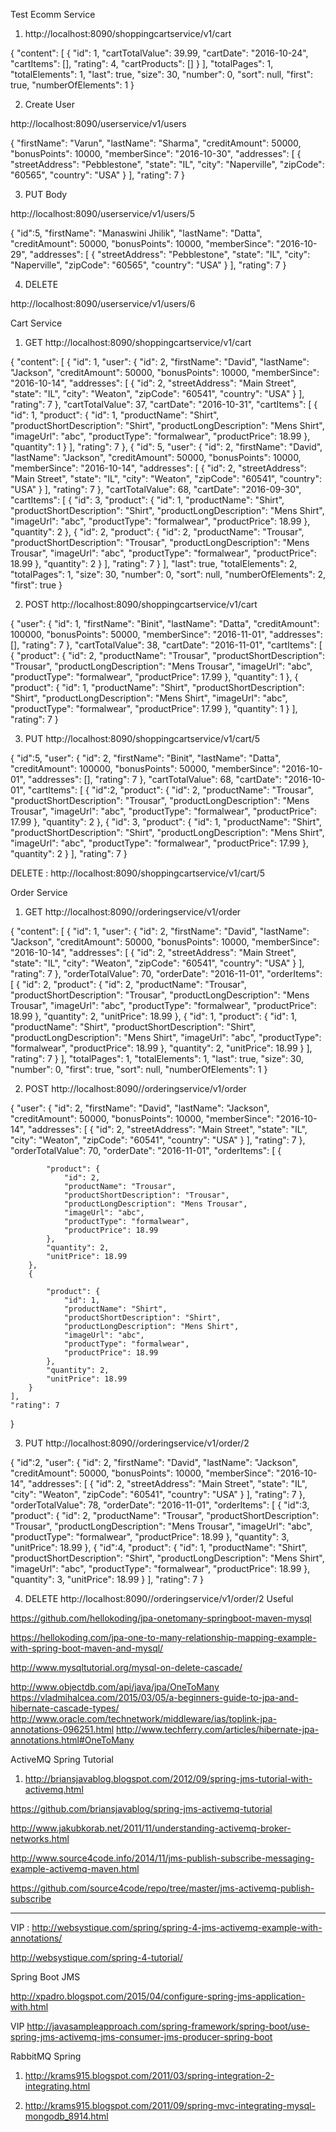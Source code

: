Test Ecomm Service

1. http://localhost:8090/shoppingcartservice/v1/cart

{
  "content": [
    {
      "id": 1,
      "cartTotalValue": 39.99,
      "cartDate": "2016-10-24",
      "cartItems": [],
      "rating": 4,
      "cartProducts": []
    }
  ],
  "totalPages": 1,
  "totalElements": 1,
  "last": true,
  "size": 30,
  "number": 0,
  "sort": null,
  "first": true,
  "numberOfElements": 1
}

2. Create User

http://localhost:8090/userservice/v1/users

{
  	"firstName": "Varun",
    "lastName": "Sharma",
    "creditAmount": 50000,
    "bonusPoints": 10000,
    "memberSince": "2016-10-30",
    "addresses": [
        {
            "streetAddress": "Pebblestone",
            "state": "IL",
            "city": "Naperville",
            "zipCode": "60565",
            "country": "USA"
        }
    ],
    "rating": 7
}

3. PUT Body

http://localhost:8090/userservice/v1/users/5

{
    "id":5,
  	"firstName": "Manaswini Jhilik",
    "lastName": "Datta",
    "creditAmount": 50000,
    "bonusPoints": 10000,
    "memberSince": "2016-10-29",
    "addresses": [
        {
            "streetAddress": "Pebblestone",
            "state": "IL",
            "city": "Naperville",
            "zipCode": "60565",
            "country": "USA"
        }
    ],
    "rating": 7
}

4. DELETE

http://localhost:8090/userservice/v1/users/6


Cart Service

1. GET	    http://localhost:8090/shoppingcartservice/v1/cart

{
  "content": [
    {
      "id": 1,
      "user": {
        "id": 2,
        "firstName": "David",
        "lastName": "Jackson",
        "creditAmount": 50000,
        "bonusPoints": 10000,
        "memberSince": "2016-10-14",
        "addresses": [
          {
            "id": 2,
            "streetAddress": "Main Street",
            "state": "IL",
            "city": "Weaton",
            "zipCode": "60541",
            "country": "USA"
          }
        ],
        "rating": 7
      },
      "cartTotalValue": 37,
      "cartDate": "2016-10-31",
      "cartItems": [
        {
          "id": 1,
          "product": {
            "id": 1,
            "productName": "Shirt",
            "productShortDescription": "Shirt",
            "productLongDescription": "Mens Shirt",
            "imageUrl": "abc",
            "productType": "formalwear",
            "productPrice": 18.99
          },
          "quantity": 1
        }
      ],
      "rating": 7
    },
    {
      "id": 5,
      "user": {
        "id": 2,
        "firstName": "David",
        "lastName": "Jackson",
        "creditAmount": 50000,
        "bonusPoints": 10000,
        "memberSince": "2016-10-14",
        "addresses": [
          {
            "id": 2,
            "streetAddress": "Main Street",
            "state": "IL",
            "city": "Weaton",
            "zipCode": "60541",
            "country": "USA"
          }
        ],
        "rating": 7
      },
      "cartTotalValue": 68,
      "cartDate": "2016-09-30",
      "cartItems": [
        {
          "id": 3,
          "product": {
            "id": 1,
            "productName": "Shirt",
            "productShortDescription": "Shirt",
            "productLongDescription": "Mens Shirt",
            "imageUrl": "abc",
            "productType": "formalwear",
            "productPrice": 18.99
          },
          "quantity": 2
        },
        {
          "id": 2,
          "product": {
            "id": 2,
            "productName": "Trousar",
            "productShortDescription": "Trousar",
            "productLongDescription": "Mens Trousar",
            "imageUrl": "abc",
            "productType": "formalwear",
            "productPrice": 18.99
          },
          "quantity": 2
        }
      ],
      "rating": 7
    }
  ],
  "last": true,
  "totalElements": 2,
  "totalPages": 1,
  "size": 30,
  "number": 0,
  "sort": null,
  "numberOfElements": 2,
  "first": true
}

2. POST	   http://localhost:8090/shoppingcartservice/v1/cart

{
    "user": {
        "id": 1,
        "firstName": "Binit",
        "lastName": "Datta",
        "creditAmount": 100000,
        "bonusPoints": 50000,
        "memberSince": "2016-11-01",
        "addresses": [],
        "rating": 7
    },
    "cartTotalValue": 38,
    "cartDate": "2016-11-01",
    "cartItems": [
        {
            "product": {
                "id": 2,
                "productName": "Trousar",
                "productShortDescription": "Trousar",
                "productLongDescription": "Mens Trousar",
                "imageUrl": "abc",
                "productType": "formalwear",
                "productPrice": 17.99
            },
            "quantity": 1
        },
        {
            "product": {
                "id": 1,
                "productName": "Shirt",
                "productShortDescription": "Shirt",
                "productLongDescription": "Mens Shirt",
                "imageUrl": "abc",
                "productType": "formalwear",
                "productPrice": 17.99
            },
            "quantity": 1
        }
    ],
    "rating": 7
}


3. PUT	  http://localhost:8090/shoppingcartservice/v1/cart/5

{
    "id":5,
  	"user": {
        "id": 2,
        "firstName": "Binit",
        "lastName": "Datta",
        "creditAmount": 100000,
        "bonusPoints": 50000,
        "memberSince": "2016-10-01",
        "addresses": [],
        "rating": 7
    },
    "cartTotalValue": 68,
    "cartDate": "2016-10-01",
    "cartItems": [
        {
          	"id":2,
            "product": {
                "id": 2,
                "productName": "Trousar",
                "productShortDescription": "Trousar",
                "productLongDescription": "Mens Trousar",
                "imageUrl": "abc",
                "productType": "formalwear",
                "productPrice": 17.99
            },
            "quantity": 2
        },
        {
            "id": 3,
          	"product": {
                "id": 1,
                "productName": "Shirt",
                "productShortDescription": "Shirt",
                "productLongDescription": "Mens Shirt",
                "imageUrl": "abc",
                "productType": "formalwear",
                "productPrice": 17.99
            },
            "quantity": 2
        }
    ],
    "rating": 7
}

DELETE : http://localhost:8090/shoppingcartservice/v1/cart/5

Order Service

1. GET http://localhost:8090//orderingservice/v1/order

{
  "content": [
    {
      "id": 1,
      "user": {
        "id": 2,
        "firstName": "David",
        "lastName": "Jackson",
        "creditAmount": 50000,
        "bonusPoints": 10000,
        "memberSince": "2016-10-14",
        "addresses": [
          {
            "id": 2,
            "streetAddress": "Main Street",
            "state": "IL",
            "city": "Weaton",
            "zipCode": "60541",
            "country": "USA"
          }
        ],
        "rating": 7
      },
      "orderTotalValue": 70,
      "orderDate": "2016-11-01",
      "orderItems": [
        {
          "id": 2,
          "product": {
            "id": 2,
            "productName": "Trousar",
            "productShortDescription": "Trousar",
            "productLongDescription": "Mens Trousar",
            "imageUrl": "abc",
            "productType": "formalwear",
            "productPrice": 18.99
          },
          "quantity": 2,
          "unitPrice": 18.99
        },
        {
          "id": 1,
          "product": {
            "id": 1,
            "productName": "Shirt",
            "productShortDescription": "Shirt",
            "productLongDescription": "Mens Shirt",
            "imageUrl": "abc",
            "productType": "formalwear",
            "productPrice": 18.99
          },
          "quantity": 2,
          "unitPrice": 18.99
        }
      ],
      "rating": 7
    }
  ],
  "totalPages": 1,
  "totalElements": 1,
  "last": true,
  "size": 30,
  "number": 0,
  "first": true,
  "sort": null,
  "numberOfElements": 1
}

2. POST	  http://localhost:8090//orderingservice/v1/order

{
    "user": {
        "id": 2,
        "firstName": "David",
        "lastName": "Jackson",
        "creditAmount": 50000,
        "bonusPoints": 10000,
        "memberSince": "2016-10-14",
        "addresses": [
            {
                "id": 2,
                "streetAddress": "Main Street",
                "state": "IL",
                "city": "Weaton",
                "zipCode": "60541",
                "country": "USA"
            }
        ],
        "rating": 7
    },
    "orderTotalValue": 70,
    "orderDate": "2016-11-01",
    "orderItems": [
        {
            
            "product": {
                "id": 2,
                "productName": "Trousar",
                "productShortDescription": "Trousar",
                "productLongDescription": "Mens Trousar",
                "imageUrl": "abc",
                "productType": "formalwear",
                "productPrice": 18.99
            },
            "quantity": 2,
            "unitPrice": 18.99
        },
        {
            
            "product": {
                "id": 1,
                "productName": "Shirt",
                "productShortDescription": "Shirt",
                "productLongDescription": "Mens Shirt",
                "imageUrl": "abc",
                "productType": "formalwear",
                "productPrice": 18.99
            },
            "quantity": 2,
            "unitPrice": 18.99
        }
    ],
    "rating": 7
}

3. PUT http://localhost:8090//orderingservice/v1/order/2

{
    "id":2,
  	"user": {
        "id": 2,
        "firstName": "David",
        "lastName": "Jackson",
        "creditAmount": 50000,
        "bonusPoints": 10000,
        "memberSince": "2016-10-14",
        "addresses": [
            {
                "id": 2,
                "streetAddress": "Main Street",
                "state": "IL",
                "city": "Weaton",
                "zipCode": "60541",
                "country": "USA"
            }
        ],
        "rating": 7
    },
    "orderTotalValue": 78,
    "orderDate": "2016-11-01",
    "orderItems": [
        {
            "id":3,
            "product": {
                "id": 2,
                "productName": "Trousar",
                "productShortDescription": "Trousar",
                "productLongDescription": "Mens Trousar",
                "imageUrl": "abc",
                "productType": "formalwear",
                "productPrice": 18.99
            },
            "quantity": 3,
            "unitPrice": 18.99
        },
        {
            "id":4,
            "product": {
                "id": 1,
                "productName": "Shirt",
                "productShortDescription": "Shirt",
                "productLongDescription": "Mens Shirt",
                "imageUrl": "abc",
                "productType": "formalwear",
                "productPrice": 18.99
            },
            "quantity": 3,
            "unitPrice": 18.99
        }
    ],
    "rating": 7
}

4. DELETE http://localhost:8090//orderingservice/v1/order/2
Useful

https://github.com/hellokoding/jpa-onetomany-springboot-maven-mysql

https://hellokoding.com/jpa-one-to-many-relationship-mapping-example-with-spring-boot-maven-and-mysql/

http://www.mysqltutorial.org/mysql-on-delete-cascade/

http://www.objectdb.com/api/java/jpa/OneToMany
https://vladmihalcea.com/2015/03/05/a-beginners-guide-to-jpa-and-hibernate-cascade-types/
http://www.oracle.com/technetwork/middleware/ias/toplink-jpa-annotations-096251.html
http://www.techferry.com/articles/hibernate-jpa-annotations.html#OneToMany

ActiveMQ Spring Tutorial

1. http://briansjavablog.blogspot.com/2012/09/spring-jms-tutorial-with-activemq.html

https://github.com/briansjavablog/spring-jms-activemq-tutorial

http://www.jakubkorab.net/2011/11/understanding-activemq-broker-networks.html

http://www.source4code.info/2014/11/jms-publish-subscribe-messaging-example-activemq-maven.html

https://github.com/source4code/repo/tree/master/jms-activemq-publish-subscribe

*******************************************
VIP : http://websystique.com/spring/spring-4-jms-activemq-example-with-annotations/

http://websystique.com/spring-4-tutorial/

Spring Boot JMS

http://xpadro.blogspot.com/2015/04/configure-spring-jms-application-with.html

VIP http://javasampleapproach.com/spring-framework/spring-boot/use-spring-jms-activemq-jms-consumer-jms-producer-spring-boot

RabbitMQ Spring

1. http://krams915.blogspot.com/2011/03/spring-integration-2-integrating.html

2. http://krams915.blogspot.com/2011/09/spring-mvc-integrating-mysql-mongodb_8914.html